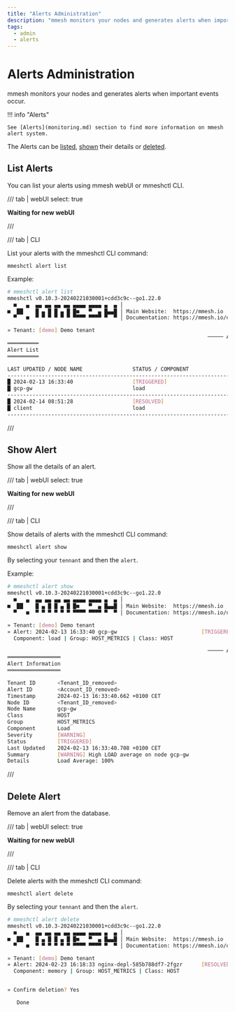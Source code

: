 ```yaml
---
title: "Alerts Administration"
description: "mmesh monitors your nodes and generates alerts when important events occur. Learn how to manage your alerts using mmeshctl or the webUI."
tags:
  - admin
  - alerts
---
```


# Alerts Administration

mmesh monitors your nodes and generates alerts when important events occur.

!!! info "Alerts"

    See [Alerts](monitoring.md) section to find more information on mmesh alert system.


The Alerts can be [listed](adm-alerts.md#list-alerts), [shown](adm-alerts.md#show-alerts) their details or [deleted](adm-alerts.md#delete-alerts).

## List Alerts

You can list your alerts using mmesh webUI or mmeshctl CLI.

/// tab | webUI
    select: true

**Waiting for new webUI**

///

/// tab | CLI

List your alerts with the mmeshctl CLI command:

```shell
mmeshctl alert list
```

Example:

```bash
# mmeshctl alert list
mmeshctl v0.10.3-20240221030001+cdd3c9c--go1.22.0
  ■   ▄  ▄▄ ▄▄ ▄▄ ▄▄ ▄▄▄▄ ▄▄▄▄ ▄  ▄ │
■  ██    █ ▄ █ █ ▄ █ █■   ▀  ▄ █▄▄█ │ Main Website:  https://mmesh.io
  ▀   ■  ▀ ▀ ▀ ▀ ▀ ▀ ▀▀▀▀ ▀▀▀▀ ▀  ▀ │ Documentation: https://mmesh.io/docs

» Tenant: [demo] Demo tenant
                                                                ───── Alerts ≡
══════════
Alert List
══════════

LAST UPDATED / NODE NAME                STATUS / COMPONENT               
----------------------------------------------------------------------------
█ 2024-02-13 16:33:40                   [TRIGGERED]                         
█ gcp-gw                                load                                
----------------------------------------------------------------------------
█ 2024-02-14 08:51:28                   [RESOLVED]                          
█ client                                load                                
----------------------------------------------------------------------------

```

///



## Show Alert

Show all the details of an alert.

/// tab | webUI
    select: true

**Waiting for new webUI**

///

/// tab | CLI

Show details of alerts with the mmeshctl CLI command:

```shell
mmeshctl alert show
```

By selecting your `tennant` and then the `alert`.

Example:

```bash
# mmeshctl alert show
mmeshctl v0.10.3-20240221030001+cdd3c9c--go1.22.0
  ■   ▄  ▄▄ ▄▄ ▄▄ ▄▄ ▄▄▄▄ ▄▄▄▄ ▄  ▄ │
■  ██    █ ▄ █ █ ▄ █ █■   ▀  ▄ █▄▄█ │ Main Website:  https://mmesh.io
  ▀   ■  ▀ ▀ ▀ ▀ ▀ ▀ ▀▀▀▀ ▀▀▀▀ ▀  ▀ │ Documentation: https://mmesh.io/docs

» Tenant: [demo] Demo tenant
» Alert: 2024-02-13 16:33:40 gcp-gw                           [TRIGGERED]
  Component: load | Group: HOST_METRICS | Class: HOST

                                                                ───── Alerts ≡
═════════════════
Alert Information
═════════════════

Tenant ID       <Tenant_ID_removed>                          
Alert ID        <Account_ID_removed>                      
Timestamp       2024-02-13 16:33:40.662 +0100 CET                             
Node ID         <Tenant_ID_removed>                          
Node Name       gcp-gw                                                        
Class           HOST                                                          
Group           HOST_METRICS                                                  
Component       Load                                                          
Severity        [WARNING]                                                     
Status          [TRIGGERED]                                                   
Last Updated    2024-02-13 16:33:40.708 +0100 CET                             
Summary         [WARNING] High LOAD average on node gcp-gw                    
Details         Load Average: 100%

```

///

## Delete Alert

Remove an alert from the database.

/// tab | webUI
    select: true

**Waiting for new webUI**

///

/// tab | CLI

Delete alerts with the mmeshctl CLI command:

```shell
mmeshctl alert delete
```

By selecting your `tennant` and then the `alert`.

```bash
# mmeshctl alert delete
mmeshctl v0.10.3-20240221030001+cdd3c9c--go1.22.0
  ■   ▄  ▄▄ ▄▄ ▄▄ ▄▄ ▄▄▄▄ ▄▄▄▄ ▄  ▄ │
■  ██    █ ▄ █ █ ▄ █ █■   ▀  ▄ █▄▄█ │ Main Website:  https://mmesh.io
  ▀   ■  ▀ ▀ ▀ ▀ ▀ ▀ ▀▀▀▀ ▀▀▀▀ ▀  ▀ │ Documentation: https://mmesh.io/docs

» Tenant: [demo] Demo tenant
» Alert: 2024-02-23 16:18:33 nginx-depl-585b788df7-2fgzr      [RESOLVED]
  Component: memory | Group: HOST_METRICS | Class: HOST


» Confirm deletion? Yes

   Done

```
